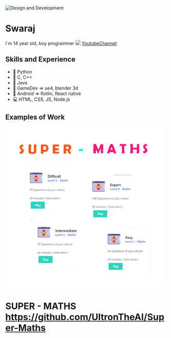 
![Design and Development](https://st4.depositphotos.com/1001941/22640/v/450/depositphotos_226406714-stock-illustration-analyst-working-laptop-different-programing.jpg)


# Swaraj
I`m 14 year old, boy programmer <img style="width=30px; height=30px;" src="https://upload.wikimedia.org/wikipedia/commons/thumb/a/a5/Instagram_icon.png/2048px-Instagram_icon.png">
<a href="https://www.youtube.com/channel/UCgxCHhiP2ckGHQhdDWrFEwA">YoutubeChannel</a>

## Skills and Experience
* 🎄 Python
* 🎄 C, C++
* 🎄 Java
* 🎄 GameDev => ue4, blender 3d
* 📱 Android => Kotlin, React native
* 💻 HTML, CSS, JS, Node.js

## Examples of Work
<img src="https://raw.githubusercontent.com/UltronTheAI/Super-Maths/main/Demo.png" width="512">

# SUPER - MATHS  https://github.com/UltronTheAI/Super-Maths

